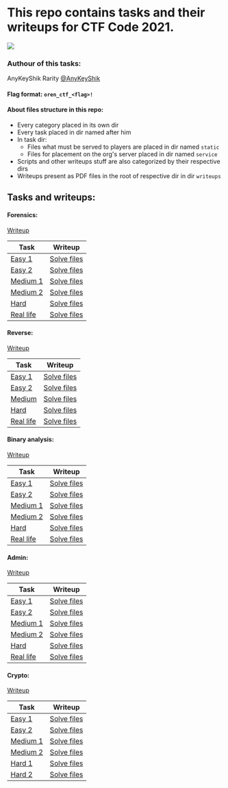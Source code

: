 # This repo contains tasks and their writeups for CTF Code 2021.

<a href="https://github.com/AnyKeyShik/CTF_Code/blob/master/LICENSE">
<img src ="https://img.shields.io/github/license/AnyKeyShik/CTF_Code.svg" />
</a>

### Authour of this tasks: 
AnyKeyShik Rarity [@AnyKeyShik](https://t.me/AnyKeyShik)

#### Flag format: `oren_ctf_<flag>!`

#### About files structure in this repo:
* Every category placed in its own dir
* Every task placed in dir named after him
* In task dir:
    * Files what must be served to players are placed in dir named `static`
    * Files for placement on the org's server placed in dir named `service`
* Scripts and other writeups stuff are also categorized by their respective dirs
* Writeups present as PDF files in the root of respective dir in dir `writeups`

## Tasks and writeups:

#### Forensics:

[Writeup](https://github.com/AnyKeyShik/CTF_Code/blob/master/writeups/forensics/forensics.pdf)

Task | Writeup
--- | ---
[Easy 1](https://github.com/AnyKeyShik/CTF_Code/blob/master/forensics/easy1) | [Solve files](https://github.com/AnyKeyShik/CTF_Code/blob/master/writeups/forensics/easy1)
[Easy 2](https://github.com/AnyKeyShik/CTF_Code/blob/master/forensics/easy2) | [Solve files](https://github.com/AnyKeyShik/CTF_Code/blob/master/writeups/forensics/easy2)
[Medium 1](https://github.com/AnyKeyShik/CTF_Code/blob/master/forensics/medium1) | [Solve files](https://github.com/AnyKeyShik/CTF_Code/blob/master/writeups/forensics/medium1)
[Medium 2](https://github.com/AnyKeyShik/CTF_Code/blob/master/forensics/medium2) | [Solve files](https://github.com/AnyKeyShik/CTF_Code/blob/master/writeups/forensics/medium1)
[Hard](https://github.com/AnyKeyShik/CTF_Code/blob/master/forensics/hard) | [Solve files](https://github.com/AnyKeyShik/CTF_Code/blob/master/writeups/forensics/hard)
[Real life](https://github.com/AnyKeyShik/CTF_Code/blob/master/forensics/reallife) | [Solve files](https://github.com/AnyKeyShik/CTF_Code/blob/master/writeups/forensics/reallife)

#### Reverse:

[Writeup](https://github.com/AnyKeyShik/CTF_Code/blob/master/writeups/reverse/reverse.pdf)

Task | Writeup
--- | ---
[Easy 1](https://github.com/AnyKeyShik/CTF_Code/blob/master/reverse/easy1) | [Solve files](https://github.com/AnyKeyShik/CTF_Code/blob/master/writeups/reverse/easy1)
[Easy 2](https://github.com/AnyKeyShik/CTF_Code/blob/master/reverse/easy2) | [Solve files](https://github.com/AnyKeyShik/CTF_Code/blob/master/writeups/reverse/easy2)
[Medium](https://github.com/AnyKeyShik/CTF_Code/blob/master/reverse/medium) | [Solve files](https://github.com/AnyKeyShik/CTF_Code/blob/master/writeups/reverse/medium)
[Hard](https://github.com/AnyKeyShik/CTF_Code/blob/master/reverse/hard) | [Solve files](https://github.com/AnyKeyShik/CTF_Code/blob/master/writeups/reverse/hard)
[Real life](https://github.com/AnyKeyShik/CTF_Code/blob/master/reverse/reallife) | [Solve files](https://github.com/AnyKeyShik/CTF_Code/blob/master/writeups/reverse/reallife)


#### Binary analysis:

[Writeup](https://github.com/AnyKeyShik/CTF_Code/blob/master/writeups/pwn/pwn.pdf)

Task | Writeup
--- | ---
[Easy 1](https://github.com/AnyKeyShik/CTF_Code/blob/master/pwn/easy1) | [Solve files](https://github.com/AnyKeyShik/CTF_Code/blob/master/writeups/pwn/easy1)
[Easy 2](https://github.com/AnyKeyShik/CTF_Code/blob/master/pwn/easy2) | [Solve files](https://github.com/AnyKeyShik/CTF_Code/blob/master/writeups/pwn/easy2)
[Medium 1](https://github.com/AnyKeyShik/CTF_Code/blob/master/pwn/medium1) | [Solve files](https://github.com/AnyKeyShik/CTF_Code/blob/master/writeups/pwn/medium1)
[Medium 2](https://github.com/AnyKeyShik/CTF_Code/blob/master/pwn/medium2) | [Solve files](https://github.com/AnyKeyShik/CTF_Code/blob/master/writeups/pwn/medium1)
[Hard](https://github.com/AnyKeyShik/CTF_Code/blob/master/pwn/hard) | [Solve files](https://github.com/AnyKeyShik/CTF_Code/blob/master/writeups/pwn/hard)
[Real life](https://github.com/AnyKeyShik/CTF_Code/blob/master/pwn/reallife) | [Solve files](https://github.com/AnyKeyShik/CTF_Code/blob/master/writeups/pwn/reallife)

#### Admin:

[Writeup](https://github.com/AnyKeyShik/CTF_Code/blob/master/writeups/admin/admin.pdf)

Task | Writeup
--- | ---
[Easy 1](https://github.com/AnyKeyShik/CTF_Code/blob/master/admin/easy1) | [Solve files](https://github.com/AnyKeyShik/CTF_Code/blob/master/writeups/admin/easy1)
[Easy 2](https://github.com/AnyKeyShik/CTF_Code/blob/master/admin/easy2) | [Solve files](https://github.com/AnyKeyShik/CTF_Code/blob/master/writeups/admin/easy2)
[Medium 1](https://github.com/AnyKeyShik/CTF_Code/blob/master/admin/medium1) | [Solve files](https://github.com/AnyKeyShik/CTF_Code/blob/master/writeups/admin/medium1)
[Medium 2](https://github.com/AnyKeyShik/CTF_Code/blob/master/admin/medium2) | [Solve files](https://github.com/AnyKeyShik/CTF_Code/blob/master/writeups/admin/medium1)
[Hard](https://github.com/AnyKeyShik/CTF_Code/blob/master/admin/hard) | [Solve files](https://github.com/AnyKeyShik/CTF_Code/blob/master/writeups/admin/hard)
[Real life](https://github.com/AnyKeyShik/CTF_Code/blob/master/admin/reallife) | [Solve files](https://github.com/AnyKeyShik/CTF_Code/blob/master/writeups/admin/reallife)

#### Crypto:

[Writeup](https://github.com/AnyKeyShik/CTF_Code/blob/master/writeups/crypto/crypto.pdf)

Task | Writeup
--- | ---
[Easy 1](https://github.com/AnyKeyShik/CTF_Code/blob/master/crypto/easy1) | [Solve files](https://github.com/AnyKeyShik/CTF_Code/blob/master/writeups/crypto/easy1)
[Easy 2](https://github.com/AnyKeyShik/CTF_Code/blob/master/crypto/easy2) | [Solve files](https://github.com/AnyKeyShik/CTF_Code/blob/master/writeups/crypto/easy2)
[Medium 1](https://github.com/AnyKeyShik/CTF_Code/blob/master/crypto/medium1) | [Solve files](https://github.com/AnyKeyShik/CTF_Code/blob/master/writeups/crypto/medium1)
[Medium 2](https://github.com/AnyKeyShik/CTF_Code/blob/master/crypto/medium2) | [Solve files](https://github.com/AnyKeyShik/CTF_Code/blob/master/writeups/crypto/medium1)
[Hard 1](https://github.com/AnyKeyShik/CTF_Code/blob/master/crypto/hard1) | [Solve files](https://github.com/AnyKeyShik/CTF_Code/blob/master/writeups/crypto/hard1)
[Hard 2](https://github.com/AnyKeyShik/CTF_Code/blob/master/crypto/hard2) | [Solve files](https://github.com/AnyKeyShik/CTF_Code/blob/master/writeups/crypto/hard2)
